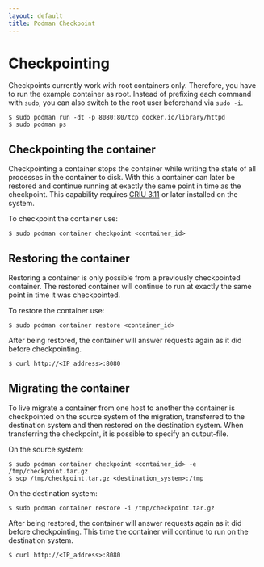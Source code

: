 ```yaml
---
layout: default
title: Podman Checkpoint
---
```


# Checkpointing

Checkpoints currently work with root containers only. Therefore, you have to
run the example container as root. Instead of prefixing each command with
`sudo`, you can also switch to the root user beforehand via `sudo -i`.

```console
$ sudo podman run -dt -p 8080:80/tcp docker.io/library/httpd
$ sudo podman ps
```

## Checkpointing the container

Checkpointing a container stops the container while writing the state of all
processes in the container to disk. With this a container can later be restored
and continue running at exactly the same point in time as the checkpoint.
This capability requires [CRIU 3.11](https://www.criu.org/) or later installed
on the system.

To checkpoint the container use:

```console
$ sudo podman container checkpoint <container_id>
```

## Restoring the container

Restoring a container is only possible from a previously checkpointed container.
The restored container will continue to run at exactly the same point in time it
was checkpointed.

To restore the container use:

```console
$ sudo podman container restore <container_id>
```

After being restored, the container will answer requests again as it did before
checkpointing.

```console
$ curl http://<IP_address>:8080
```

## Migrating the container

To live migrate a container from one host to another the container is
checkpointed on the source system of the migration, transferred to the
destination system and then restored on the destination system. When
transferring the checkpoint, it is possible to specify an output-file.

On the source system:

```console
$ sudo podman container checkpoint <container_id> -e /tmp/checkpoint.tar.gz
$ scp /tmp/checkpoint.tar.gz <destination_system>:/tmp
```

On the destination system:

```console
$ sudo podman container restore -i /tmp/checkpoint.tar.gz
```

After being restored, the container will answer requests again as it did before
checkpointing. This time the container will continue to run on the destination
system.

```console
$ curl http://<IP_address>:8080
```
